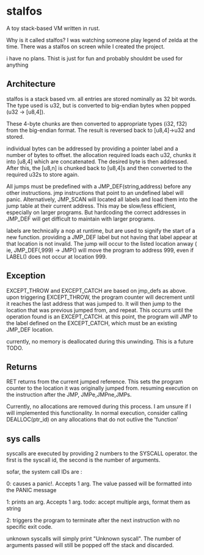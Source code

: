 # stalfos
A toy stack-based VM written in rust.

Why is it called stalfos? I was watching someone play legend of zelda at the time. There was a stalfos on screen while I created the project.

i have no plans. Thist is just for fun and probably shouldnt be used for anything

## Architecture

stalfos is a stack based vm. all entries are stored nominally as 32 bit words. The type used is u32, but is converted to big-endian bytes when popped (u32 -> [u8,4]).

These 4-byte chunks are then converted to appropriate types (i32, f32) from the big-endian format. The result is reversed back to [u8,4]->u32 and stored.

individual bytes can be addressed by providing a pointer label and a number of bytes to offset. the allocation required loads each u32, chunks it into [u8,4] which are concatenated. The desired byte is then addressed.
 After this, the [u8,n] is chunked back to [u8,4]s and then converted to the required u32s to store again.
 


All jumps must be predefined with a JMP_DEF(string,address) before any other instructions. jmp instructions that point to an undefined label will panic. Alternatively, JMP_SCAN will located all labels and load them into the jump table at their current address. This may be slow/less efficient, especially on larger programs. But hardcoding the correct addresses in JMP_DEF will get difficult to maintain with larger programs.

labels are technically a nop at runtime, but are used to signify the start of a new function. providing a JMP_DEF label but not having that label appear at that location is not invalid.  The jump will occur to the listed location anway ( ie, JMP_DEF(<invalid>,999) -> JMP(<invalid>) will move the program to address 999, even if LABEL(<invalid>) does not occur at location 999. 


## Exception

EXCEPT_THROW and EXCEPT_CATCH are based on jmp_defs as above. upon triggering EXCEPT_THROW, the program counter will decrement until it reaches the last address that was jumped to. It will then jump to the location that was previous jumped from, and repeat. This occurrs until the operation found is an EXCEPT_CATCH. at this point, the program will JMP to the label defined on the EXCEPT_CATCH, which must be an existing JMP_DEF location.

currently, no memory is deallocated during this unwinding. This is a future TODO. 


## Returns

RET returns from the current jumped reference. This sets the program counter to the location it was originally jumped from. resuming execution on the instruction after the JMP, JMPe,JMPne,JMPs.
 
 Currently, no allocations are removed during this process. I am unsure if I will implemented this functionality. In normal execution, consider calling DEALLOC(ptr_id) on any allocations that do not outlive the 'function'
 
 
 ## sys calls
 
 syscalls are executed by providing 2 numbers to the SYSCALL operator. the first is the syscall id, the second is the number of arguments.
 
 sofar, the system call IDs are :
 
 0: causes a panic!. Accepts 1 arg. The value passed will be formatted into the PANIC message
 
 1: prints an arg. Accepts 1 arg. todo: accept multiple args, format them as string
 
 2: triggers the program to terminate after the next instruction with no specific exit code.
 
 unknown syscalls will simply print "Unknown syscall". The number of arguments passed will still be popped off the stack and discarded.
 
